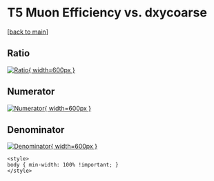 # T5 Muon Efficiency vs. dxycoarse

[[back to main](./)]



## Ratio

[![Ratio](../mtv/var/T5_13_eff_dxycoarse.png){ width=600px }](../mtv/var/T5_13_eff_dxycoarse.pdf)

## Numerator

[![Numerator](../mtv/num/T5_13_eff_dxycoarse_num.png){ width=600px }](../mtv/num/T5_13_eff_dxycoarse_num.pdf)

## Denominator

[![Denominator](../mtv/den/T5_13_eff_dxycoarse_den.png){ width=600px }](../mtv/den/T5_13_eff_dxycoarse_den.pdf)


``` {=html}
<style>
body { min-width: 100% !important; }
</style>
```
